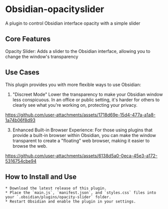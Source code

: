 # Obsidian-opacityslider
A plugin to control Obsidian interface opacity with a simple slider

## Core Features
Opacity Slider: Adds a slider to the Obsidian interface, allowing you to change the window's transparency

## Use Cases
This plugin provides you with more flexible ways to use Obsidian:

1. "Discreet Mode"
Lower the transparency to make your Obsidian window less conspicuous.
In an office or public setting, it's harder for others to clearly see what you're working on, protecting your privacy.

https://github.com/user-attachments/assets/1718d69e-15d4-477a-a1a8-1a74b06f8d93


3. Enhanced Built-in Browser Experience:
For those using plugins that provide a built-in browser within Obsidian, you can make the window transparent to create a "floating" web browser, making it easier to browse the web.

https://github.com/user-attachments/assets/6138d5a0-0eca-45e3-a172-5316754cbe94

## How to Install and Use
    * Download the latest release of this plugin.
    * Place the `main.js`, `manifest.json`, and `styles.css` files into your `.obsidian/plugins/opacity-slider` folder.
    * Restart Obsidian and enable the plugin in your settings.
